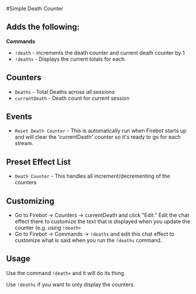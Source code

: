 #Simple Death Counter

## Adds the following:
**Commands**
* `!death` - increments the death counter and current death counter by 1
* `!deaths` - Displays the current totals for each.

## Counters
* `Deaths` - Total Deaths across *all* sessions
* `currentDeath` - Death count for *current* session

## Events

* `Reset Death Counter` - This is automatically run when Firebot starts up and will clear the 'currentDeath' counter so it's ready to go for each stream.

## Preset Effect List
* `Death Counter` - This handles all increment/decrementing of the counters

## Customizing

* Go to Firebot -> Counters -> currentDeath and click "Edit."  Edit the chat effect there to customize the text that is displayed when you update the counter (e.g. using `!death+`
* Go to Firebot -> Commands -> `!deaths` and edit this chat effect to customize what is said when you run the `!deaths` command.

## Usage

Use the command `!death+` and it will do its thing.

Use `!deaths` if you want to only display the counters.
